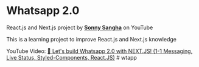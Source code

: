 # Whatsapp 2.0

React.js and Next.js project by [**Sonny Sangha**](https://www.youtube.com/channel/UCqeTj_QAnNlmt7FwzNwHZnA) on YouTube

This is a learning project to improve React.js and Next.js knowledge

YouTube Video: [🔴 Let's build Whatsapp 2.0 with NEXT.JS! (1-1 Messaging, Live Status, Styled-Components, React.JS)](https://youtu.be/svlEVg0To_c)
#   w t a p p  
 